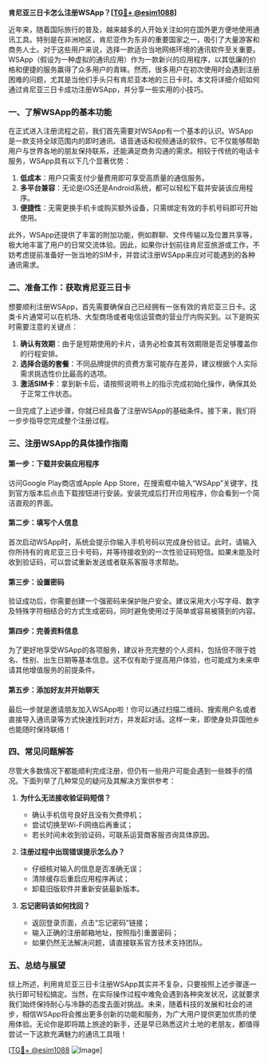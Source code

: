 **肯尼亚三日卡怎么注册WSApp？[[TG💪+ @esim1088](https://t.me/s/esim1088)]**

近年来，随着国际旅行的普及，越来越多的人开始关注如何在国外更方便地使用通讯工具。特别是在非洲地区，肯尼亚作为东非的重要国家之一，吸引了大量游客和商务人士。对于这些用户来说，选择一款适合当地网络环境的通讯软件至关重要。WSApp（假设为一种虚拟的通讯应用）作为一款新兴的应用程序，以其低廉的价格和便捷的服务赢得了众多用户的青睐。然而，很多用户在初次使用时会遇到注册困难的问题，尤其是当他们手头只有肯尼亚本地的三日卡时。本文将详细介绍如何通过肯尼亚三日卡成功注册WSApp，并分享一些实用的小技巧。

### 一、了解WSApp的基本功能

在正式进入注册流程之前，我们首先需要对WSApp有一个基本的认识。WSApp是一款支持全球范围内的即时通讯、语音通话和视频通话的软件。它不仅能够帮助用户与世界各地的朋友保持联系，还能满足商务沟通的需求。相较于传统的电话卡服务，WSApp具有以下几个显著优势：

1. **低成本**：用户只需支付少量费用即可享受高质量的通信服务。
2. **多平台兼容**：无论是iOS还是Android系统，都可以轻松下载并安装该应用程序。
3. **便捷性**：无需更换手机卡或购买额外设备，只需绑定有效的手机号码即可开始使用。

此外，WSApp还提供了丰富的附加功能，例如群聊、文件传输以及位置共享等，极大地丰富了用户的日常交流体验。因此，如果你计划前往肯尼亚旅游或工作，不妨考虑提前准备好一张当地的SIM卡，并尝试注册WSApp来应对可能遇到的各种通讯需求。

### 二、准备工作：获取肯尼亚三日卡

想要顺利注册WSApp，首先需要确保自己已经拥有一张有效的肯尼亚三日卡。这类卡片通常可以在机场、大型商场或者电信运营商的营业厅内购买到。以下是购买时需要注意的关键点：

1. **确认有效期**：由于是短期使用的卡片，请务必检查其有效期限是否足够覆盖你的行程安排。
2. **选择合适的套餐**：不同品牌提供的资费方案可能存在差异，建议根据个人实际需求挑选性价比最高的选项。
3. **激活SIM卡**：拿到新卡后，请按照说明书上的指示完成初始化操作，确保其处于正常工作状态。

一旦完成了上述步骤，你就已经具备了注册WSApp的基础条件。接下来，我们将一步步指导您完成整个注册过程。

### 三、注册WSApp的具体操作指南

#### 第一步：下载并安装应用程序
访问Google Play商店或Apple App Store，在搜索框中输入“WSApp”关键字，找到官方版本后点击下载按钮进行安装。安装完成后打开应用程序，你会看到一个简洁直观的界面。

#### 第二步：填写个人信息
首次启动WSApp时，系统会提示你输入手机号码以完成身份验证。此时，请输入你所持有的肯尼亚三日卡号码，并等待接收到的一次性验证码短信。如果未能及时收到验证码，可以尝试重新发送或者联系客服寻求帮助。

#### 第三步：设置密码
验证成功后，你需要创建一个强密码来保护账户安全。建议采用大小写字母、数字及特殊字符相结合的方式生成密码，同时避免使用过于简单或容易被猜到的内容。

#### 第四步：完善资料信息
为了更好地享受WSApp的各项服务，建议补充完整的个人资料，包括但不限于姓名、性别、出生日期等基本信息。这不仅有助于提高用户体验，也可能成为未来申请其他增值服务的前提条件。

#### 第五步：添加好友并开始聊天
最后一步就是邀请朋友加入WSApp啦！你可以通过扫描二维码、搜索用户名或者直接导入通讯录等方式快速找到对方，并发起对话。这样一来，即使身处异国他乡也能随时保持联络！

### 四、常见问题解答

尽管大多数情况下都能顺利完成注册，但仍有一些用户可能会遇到一些棘手的情况。下面列举了几种常见的疑问及其解决方案供参考：

1. **为什么无法接收验证码短信？**
   - 确认手机信号良好且没有欠费停机；
   - 尝试切换至Wi-Fi网络后再重试；
   - 若长时间未收到验证码，可联系运营商客服咨询具体原因。

2. **注册过程中出现错误提示怎么办？**
   - 仔细核对输入的信息是否准确无误；
   - 清除缓存后重启应用程序再试；
   - 卸载旧版软件并重新安装最新版本。

3. **忘记密码该如何找回？**
   - 返回登录页面，点击“忘记密码”链接；
   - 输入正确的注册邮箱地址，按照指引重置密码；
   - 如果仍然无法解决问题，请直接联系官方技术支持团队。

### 五、总结与展望

综上所述，利用肯尼亚三日卡注册WSApp其实并不复杂，只要按照上述步骤逐一执行即可轻松搞定。当然，在实际操作过程中难免会遇到各种突发状况，这就要求我们始终保持耐心与冷静的态度去面对挑战。未来，随着科技的发展和社会的进步，相信WSApp将会推出更多创新的功能和服务，为广大用户提供更加优质的使用体验。无论你是即将踏上旅途的新手，还是早已熟悉这片土地的老朋友，都值得尝试一下这款充满魅力的通讯工具哦！

[[TG💪+ @esim1088](https://t.me/s/esim1088) ![Image](https://i.postimg.cc/4NQfJmqS/Snipaste-2025-05-13-00-14-12.png)]